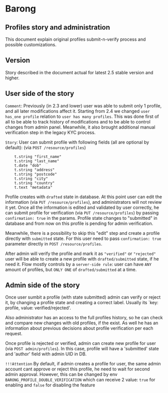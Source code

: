 # Barong

## Profiles story and administration

This document explain original profiles submit-n-verify process and possible customizations.

## Version

Story described in the document actual for latest 2.5 stable version and higher.

## User side of the story

`Comment`: Previously (in 2.3 and lower) user was able to submit only 1 profile, and all later modifications affect it. Starting from 2.4 we changed `user has_one profile` relation to `user has many profiles`. This was done first of all to be able to track history of modifications and to be able to control changes from admin panel. Meanwhile, it also brought additional manual verification step in the legacy KYC process.

`Story`:
User can submit profile with following fields (all are optional by default):   (via `POST /resource/profiles`) 

```
    t.string "first_name"
    t.string "last_name"
    t.date "dob"
    t.string "address"
    t.string "postcode"
    t.string "city"
    t.string "country"
    t.text "metadata"
```

Profile creates with `drafted` state in database. At this point user can edit the information (via `PUT /resource/profiles`), and administrators will not review it yet. 
Once all the information is edited and validated by user correctly, he can submit profile for verification (via `PUT /resource/profiles`) by passing `confirmation: true` in the params. Profile state changes to "submitted" in database and from now on this profile is pending for admin verification.

Meanwhile, there is a possibility to skip this "edit" step and create a profile directly with `submitted` state. For this user need to pass `confirmation: true` parameter directly in `POST /resource/profiles`.

After admin will verify the profile and mark it as `"verified"` or `"rejected"` user will be able to create a new profile with `drafted/submitted` state, if he need it. Flow mostly controls by a `server-side rule`: user can have `ANY` amount of profiles, but `ONLY ONE` of `drafted/submitted` at a time.

## Admin side of the story

Once user sumbit a profile (with state submitted) admin can verify or reject it, by changing a profile state and creating a correct label. Usually its `key: profile, value: verified/rejected'.

Also administrator has an access to the full profiles history, so he can check and compare new changes with old profiles, if the exist. As well he has an information about previous decisions about profile verification per each request.

Once profile is rejected or verified, admin can create new profile for user (via `POST admin/profiles`).
In this case, profile will have a 'submitted' state and 'author' field with admin UID in DB. 

`!!!Attention` By default, if admin creates a profile for user, the same admin account cant approve or reject this profile, he need to wait for second admin approval. However, this can be changed by env `BARONG_PROFILE_DOUBLE_VERIFICATION` which can receive 2 value: `true` for enabling and `false` for disabling the feature
